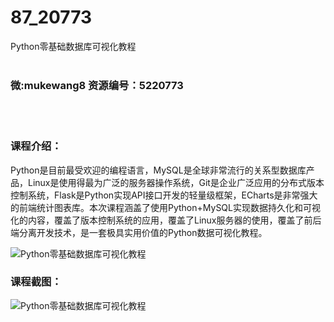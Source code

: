 # 87_20773
Python零基础数据库可视化教程
<br/></br>
<h3>微:mukewang8 资源编号：5220773</h3>
<br/></br>
<h3>课程介绍：</h3>
<p>Python是目前最受欢迎的编程语言，MySQL是全球非常流行的关系型数据库产品，Linux是使用得最为广泛的服务器操作系统，Git是企业广泛应用的分布式版本控制系统，Flask是Python实现API接口开发的轻量级框架，ECharts是非常强大的前端统计图表库。本次课程涵盖了使用Python+MySQL实现数据持久化和可视化的内容，覆盖了版本控制系统的应用，覆盖了Linux服务器的使用，覆盖了前后端分离开发技术，是一套极具实用价值的Python数据可视化教程。</p>
<p><img src="https://www.ko996.com/wp-content/uploads/img/2021/08/1-40-300x158.png" alt="Python零基础数据库可视化教程"></p>
<div class="info-desc">
<h3>课程截图：</h3>
<p><img src="https://www.ko996.com/wp-content/uploads/img/2021/08/2-37.png" alt="Python零基础数据库可视化教程"></p>


			
</div>
